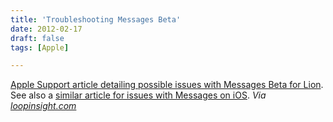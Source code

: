 ```yaml
---
title: 'Troubleshooting Messages Beta'
date: 2012-02-17
draft: false
tags: [Apple]

---
```


[Apple Support article detailing possible issues with Messages Beta for Lion](http://support.apple.com/kb/TS4196). See also a [similar article for issues with Messages on iOS](http://support.apple.com/kb/TS2755). _Via [loopinsight.com](http://www.loopinsight.com/2012/02/17/troubleshooting-messages-beta/)_
